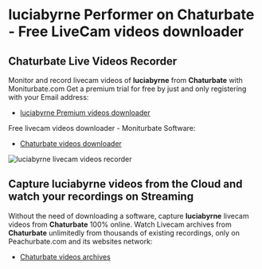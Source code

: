 # luciabyrne Performer on Chaturbate - Free LiveCam videos downloader

## Chaturbate Live Videos Recorder

Monitor and record livecam videos of **luciabyrne** from **Chaturbate** with Moniturbate.com
Get a premium trial for free by just and only registering with your Email address:
* [luciabyrne Premium videos downloader](https://moniturbate.com/request-demo-licence-key.html)

Free livecam videos downloader - Moniturbate Software:
* [Chaturbate videos downloader](https://moniturbate.com/moniturbate-download-software.html)

![luciabyrne livecam videos recorder](https://peachurnet.com/templates/moniturbate-software.png)


## Capture luciabyrne videos from the Cloud and watch your recordings on Streaming

Without the need of downloading a software, capture **luciabyrne** livecam videos from **Chaturbate** 100% online.
Watch Livecam archives from **Chaturbate** unlimitedly from thousands of existing recordings, only on Peachurbate.com and its websites network:
* [Chaturbate videos archives](https://peachurnet.com/)